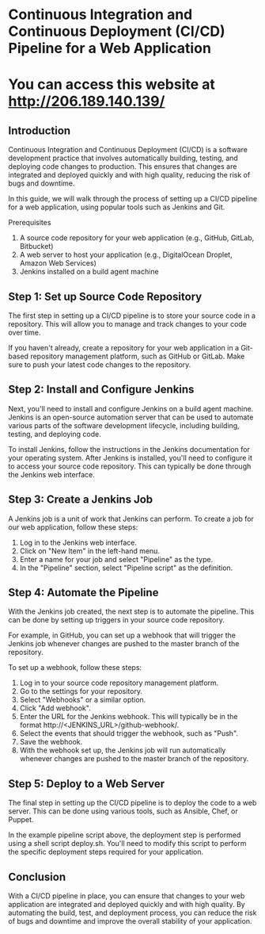 # Continuous Integration and Continuous Deployment (CI/CD) Pipeline for a Web Application

# You can access this website at http://206.189.140.139/

## Introduction

Continuous Integration and Continuous Deployment (CI/CD) is a software development practice that involves automatically building, testing, and deploying code changes to production. This ensures that changes are integrated and deployed quickly and with high quality, reducing the risk of bugs and downtime.

In this guide, we will walk through the process of setting up a CI/CD pipeline for a web application, using popular tools such as Jenkins and Git.

Prerequisites

1. A source code repository for your web application (e.g., GitHub, GitLab, Bitbucket)
2. A web server to host your application (e.g., DigitalOcean Droplet, Amazon Web Services)
3. Jenkins installed on a build agent machine

## Step 1: Set up Source Code Repository

The first step in setting up a CI/CD pipeline is to store your source code in a repository. This will allow you to manage and track changes to your code over time.

If you haven't already, create a repository for your web application in a Git-based repository management platform, such as GitHub or GitLab. Make sure to push your latest code changes to the repository.

## Step 2: Install and Configure Jenkins

Next, you'll need to install and configure Jenkins on a build agent machine. Jenkins is an open-source automation server that can be used to automate various parts of the software development lifecycle, including building, testing, and deploying code.

To install Jenkins, follow the instructions in the Jenkins documentation for your operating system. After Jenkins is installed, you'll need to configure it to access your source code repository. This can typically be done through the Jenkins web interface.

## Step 3: Create a Jenkins Job

A Jenkins job is a unit of work that Jenkins can perform. To create a job for our web application, follow these steps:

1. Log in to the Jenkins web interface.
2. Click on "New Item" in the left-hand menu.
3. Enter a name for your job and select "Pipeline" as the type.
4. In the "Pipeline" section, select "Pipeline script" as the definition.

## Step 4: Automate the Pipeline

With the Jenkins job created, the next step is to automate the pipeline. This can be done by setting up triggers in your source code repository.

For example, in GitHub, you can set up a webhook that will trigger the Jenkins job whenever changes are pushed to the master branch of the repository.

To set up a webhook, follow these steps:

1. Log in to your source code repository management platform.
2. Go to the settings for your repository.
3. Select "Webhooks" or a similar option.
4. Click "Add webhook".
5. Enter the URL for the Jenkins webhook. This will typically be in the format http://<JENKINS_URL>/github-webhook/.
6. Select the events that should trigger the webhook, such as "Push".
7. Save the webhook.
8. With the webhook set up, the Jenkins job will run automatically whenever changes are pushed to the master branch of the repository.

## Step 5: Deploy to a Web Server

The final step in setting up the CI/CD pipeline is to deploy the code to a web server. This can be done using various tools, such as Ansible, Chef, or Puppet.

In the example pipeline script above, the deployment step is performed using a shell script deploy.sh. You'll need to modify this script to perform the specific deployment steps required for your application.

## Conclusion

With a CI/CD pipeline in place, you can ensure that changes to your web application are integrated and deployed quickly and with high quality. By automating the build, test, and deployment process, you can reduce the risk of bugs and downtime and improve the overall stability of your application.
